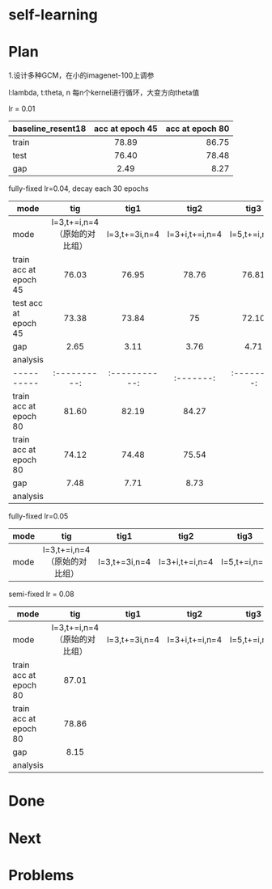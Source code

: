 # self-learning


# Plan
1.设计多种GCM，在小的imagenet-100上调参

l:lambda,  t:theta,   n 每n个kernel进行循环，大变方向theta值

lr = 0.01

|baseline_resent18|acc at epoch 45|acc at epoch 80|
|--------|:-----------------:|------------:|
|train|78.89|86.75|
|test|76.40|78.48|
|gap|2.49|8.27|



fully-fixed lr=0.04, decay each 30 epochs

|mode| tig|tig1|tig2|tig3|tig4|tig5|
| ---------- |:----------:|:-----------:|:-------:|:---------:|:-------:|:---------:|
|mode|l=3,t+=i,n=4（原始的对比组）|l=3,t+=3i,n=4|l=3+i,t+=i,n=4|l=5,t+=i,n=4|l=2+i,t+=3i,n=4 && l=3+i,t+=3i,n=4|l=3+i,t+=3i,n=4|
|train acc at epoch 45|76.03|76.95|78.76|76.81|77.99|78.53|
|test acc at epoch 45|73.38|73.84|75|72.10|75.02|74.58|
|gap|2.65|3.11|3.76|4.71|2.97|3.95|
|analysis|
| ---------- |:----------:|:-----------:|:-------:|:---------:|:-------:|:---------:|
|train acc at epoch 80|81.60|82.19|84.27||83.67|84.01|
|train acc at epoch 80|74.12|74.48|75.54||75.16|75.61|
|gap|7.48|7.71|8.73||8.51|8.4|
|analysis|||||


fully-fixed lr=0.05

|mode| tig|tig1|tig2|tig3|tig4|tig5|
| ---------- |:----------:|:-----------:|:-------:|:---------:|:-------:|:---------:|
|mode|l=3,t+=i,n=4（原始的对比组）|l=3,t+=3i,n=4|l=3+i,t+=i,n=4|l=5,t+=i,n=4|l=2+i,t+=3i,n=4 && l=3+i,t+=3i,n=4|l=3+i,t+=3i,n=4|

semi-fixed lr = 0.08

|mode| tig|tig1|tig2|tig3|tig4|tig5|
| ---------- |:----------:|:-----------:|:-------:|:---------:|:-------:|:---------:|
|mode|l=3,t+=i,n=4（原始的对比组）|l=3,t+=3i,n=4|l=3+i,t+=i,n=4|l=5,t+=i,n=4|l=2+i,t+=3i,n=4 && l=3+i,t+=3i,n=4|l=3+i,t+=3i,n=4|
|train acc at epoch 80|87.01|
|train acc at epoch 80|78.86|
|gap|8.15|
|analysis|


# Done



# Next



# Problems
